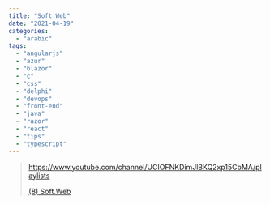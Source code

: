 ```yaml
---
title: "Soft.Web"
date: "2021-04-19"
categories:
  - "arabic"
tags:
  - "angularjs"
  - "azur"
  - "blazor"
  - "c"
  - "css"
  - "delphi"
  - "devops"
  - "front-end"
  - "java"
  - "razor"
  - "react"
  - "tips"
  - "typescript"
---
```


> https://www.youtube.com/channel/UCIOFNKDimJlBKQ2xp15CbMA/playlists
>
> [(8) Soft.Web ](https://www.youtube.com/channel/UCIOFNKDimJlBKQ2xp15CbMA/playlists)
